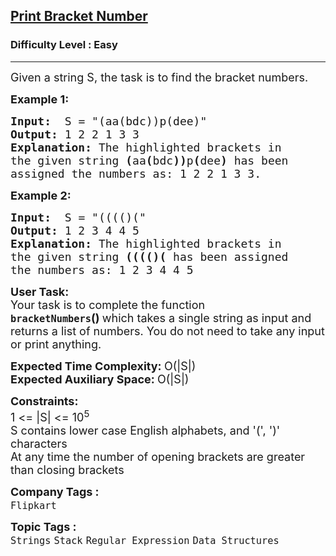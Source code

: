 <h2><a href="https://practice.geeksforgeeks.org/problems/print-bracket-number4058/1?page=1&difficulty[]=0&status[]=unsolved&category[]=Stack&category[]=Queue&sortBy=submissions">Print Bracket Number</a></h2><h3>Difficulty Level : Easy</h3><hr><div class="problems_problem_content__Xm_eO"><p><span style="font-size: 18px;">Given a string S, the task is to find the bracket numbers.&nbsp;</span></p>
<p><strong><span style="font-size: 18px;">Example 1:</span></strong></p>
<pre><span style="font-size: 18px;"><strong>Input:</strong>  S = "(aa(bdc))p(dee)</span><span style="font-size: 18px;">"
<strong>Output:</strong> 1 2 2 1 3 3
<strong>Explanation:</strong> The highlighted brackets in
the given string <strong>(</strong>aa<strong>(</strong>bdc<strong>))</strong>p<strong>(</strong>dee<strong>)</strong> has been 
assigned the numbers as: 1 2 2 1 3 3.</span>
</pre>
<p><strong><span style="font-size: 18px;">Example 2:</span></strong></p>
<pre><span style="font-size: 18px;"><strong>Input:</strong>  S = "(((()("
<strong>Output:</strong> 1 2 3 4 4 5
<strong>Explanation:</strong> The highlighted brackets in
the given string <strong>(((()(</strong> has been assigned
the numbers as: 1 2 3 4 4 5</span>
</pre>
<div><span style="font-size: 18px;"><strong>User Task:</strong><br>Your task is to complete the function <strong><code>bracketNumbers</code>()&nbsp;</strong>which takes a single string as input and returns a list of numbers. You do not need to take any input or print anything.</span></div>
<p><span style="font-size: 18px;"><strong>Expected Time Complexity:&nbsp;</strong>O(|S|)<br><strong>Expected Auxiliary Space:&nbsp;</strong>O(|S|)</span></p>
<p><span style="font-size: 18px;"><strong>Constraints:</strong><br>1 &lt;= |S| &lt;= 10<sup>5</sup></span><br><span style="font-size: 18px;">S contains lower case English alphabets, and '(', ')' characters<br>At any time the number of opening brackets are greater than closing brackets</span></p></div><p><span style=font-size:18px><strong>Company Tags : </strong><br><code>Flipkart</code>&nbsp;<br><p><span style=font-size:18px><strong>Topic Tags : </strong><br><code>Strings</code>&nbsp;<code>Stack</code>&nbsp;<code>Regular Expression</code>&nbsp;<code>Data Structures</code>&nbsp;